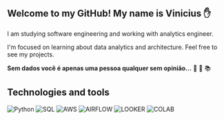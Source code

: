 ## Welcome to my GitHub! My name is Vinicius ✋

I am studying software engineering and working with analytics engineer.

I'm focused on learning about data analytics and architecture. Feel free to see my projects.

 **Sem dados você é apenas uma pessoa qualquer sem opinião...** 🧠 💭 📚

## Technologies and tools

![Python](https://img.shields.io/badge/Python-14354C?style=for-the-badge&logo=python&logoColor=white)
![SQL](https://img.shields.io/badge/MySQL-005C84?style=for-the-badge&logo=mysql&logoColor=white)
![AWS](https://img.shields.io/badge/Amazon_AWS-232F3E?style=for-the-badge&logo=amazon-aws&logoColor=white)
![AIRFLOW](https://img.shields.io/badge/Airflow-017CEE?style=for-the-badge&logo=Apache%20Airflow&logoColor=white)
![LOOKER](https://img.shields.io/badge/Google%20Analytics-E37400?style=for-the-badge&logo=google%20analytics&logoColor=white)
![COLAB](https://img.shields.io/badge/Colab-F9AB00?style=for-the-badge&logo=googlecolab&color=525252)









